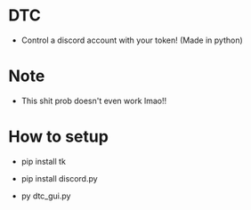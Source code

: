 # DTC
 
* Control a discord account with your token! (Made in python)

# Note

* This shit prob doesn't even work lmao!!

# How to setup

* pip install tk

* pip install discord.py

* py dtc_gui.py
